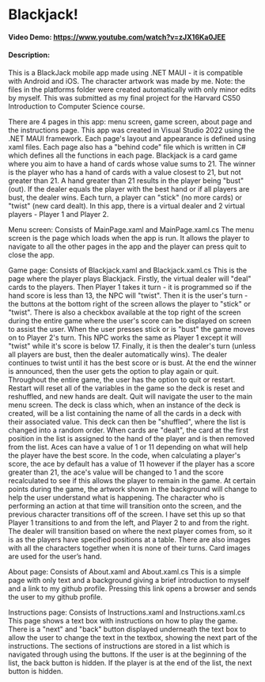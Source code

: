 # Blackjack!
#### Video Demo: https://www.youtube.com/watch?v=zJX16Ka0JEE
#### Description:
This is a BlackJack mobile app made using .NET MAUI - it is compatible with Android and iOS. The character artwork was made by me. Note: the files in the platforms folder were created automatically with only minor edits by myself. This was submitted as my final project for the Harvard CS50 Introduction to Computer Science course.

There are 4 pages in this app: menu screen, game screen, about page and the instructions page. This app was created in Visual Studio 2022 using the .NET MAUI framework. Each page's layout and appearance is defined using xaml files. Each page also has a "behind code" file which is written in C# which defines all the functions in each page. Blackjack is a card game where you aim to have a hand of cards whose value sums to 21. The winner is the player who has a hand of cards with a value closest to 21, but not greater than 21. A hand greater than 21 results in the player being "bust" (out). If the dealer equals the player with the best hand or if all players are bust, the dealer wins. Each turn, a player can "stick" (no more cards) or "twist" (new card dealt). In this app, there is a virtual dealer and 2 virtual players - Player 1 and Player 2.

Menu screen:
Consists of MainPage.xaml and MainPage.xaml.cs
The menu screen is the page which loads when the app is run. It allows the player to navigate to all the other pages in the app and the player can press quit to close the app. 

Game page:
Consists of Blackjack.xaml and Blackjack.xaml.cs
This is the page where the player plays Blackjack. Firstly, the virtual dealer will "deal" cards to the players. Then Player 1 takes it turn - it is programmed so if the hand score is less than 13, the NPC will "twist". Then it is the user's turn - the buttons at the bottom right of the screen allows the player to "stick" or "twist". There is also a checkbox available at the top right of the screen during the entire game where the user's score can be displayed on screen to assist the user. When the user presses stick or is "bust" the game moves on to Player 2's turn. This NPC works the same as Player 1 except it will "twist" while it's score is below 17. Finally, it is then the dealer's turn (unless all players are bust, then the dealer automatically wins). The dealer continues to twist until it has the best score or is bust. At the end the winner is announced, then the user gets the option to play again or quit. Throughout the entire game, the user has the option to quit or restart. Restart will reset all of the variables in the game so the deck is reset and reshuffled, and new hands are dealt. Quit will navigate the user to the main menu screen. The deck is class which, when an instance of the deck is created, will be a list containing the name of all the cards in a deck with their associated value. This deck can then be "shuffled", where the list is changed into a random order. When cards are "dealt", the card at the first position in the list is assigned to the hand of the player and is then removed from the list. Aces can have a value of 1 or 11 depending on what will help the player have the best score. In the code, when calculating a player's score, the ace by default has a value of 11 however if the player has a score greater than 21, the ace's value will be changed to 1 and the score recalculated to see if this allows the player to remain in the game.
At certain points during the game, the artwork shown in the background will change to help the user understand what is happening. The character who is performing an action at that time will transition onto the screen, and the previous character transitions off of the screen. I have set this up so that Player 1 transitions to and from the left, and Player 2 to and from the right. The dealer will transition based on where the next player comes from, so it is as the players have specified positions at a table. There are also images with all the characters together when it is none of their turns. Card images are used for the user’s hand.

About page:
Consists of About.xaml and About.xaml.cs
This is a simple page with only text and a background giving a brief introduction to myself and a link to my github profile. Pressing this link opens a browser and sends the user to my github profile.

Instructions page:
Consists of Instructions.xaml and Instructions.xaml.cs
This page shows a text box with instructions on how to play the game. There is a "next" and "back" button displayed underneath the text box to allow the user to change the text in the textbox, showing the next part of the instructions. The sections of instructions are stored in a list which is navigated through using the buttons. If the user is at the beginning of the list, the back button is hidden. If the player is at the end of the list, the next button is hidden.


